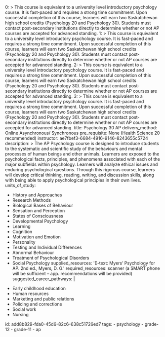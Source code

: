 0: >
  This course is equivalent to a university level introductory psychology course. It is fast-paced and
  requires a strong time commitment. Upon successful completion of this course, learners will earn two
  Saskatchewan high school credits (Psychology 20 and Psychology 30). Students must contact
  post-secondary institutions directly to determine whether or not AP courses are accepted for
  advanced standing.
1: >
  This course is equivalent to a university level introductory psychology course. It is fast-paced and
  requires a strong time commitment. Upon successful completion of this course, learners will earn two
  Saskatchewan high school credits (Psychology 20 and Psychology 30). Students must contact
  post-secondary institutions directly to determine whether or not AP courses are accepted for
  advanced standing.
2: >
  This course is equivalent to a university level introductory psychology course. It is fast-paced and
  requires a strong time commitment. Upon successful completion of this course, learners will earn two
  Saskatchewan high school credits (Psychology 20 and Psychology 30). Students must contact
  post-secondary institutions directly to determine whether or not AP courses are accepted for
  advanced standing.
3: >
  This course is equivalent to a university level introductory psychology course. It is fast-paced and
  requires a strong time commitment. Upon successful completion of this course, learners will earn two
  Saskatchewan high school credits (Psychology 20 and Psychology 30). Students must contact
  post-secondary institutions directly to determine whether or not AP courses are accepted for
  advanced standing.
title: Psychology 30 AP
delivery_method: Online Asynchronous/ Synchronous
pre_requisite: None (Health Science 20 recommended)
instructor: ae7fbef3-6684-4916-9146-8243655c5724
description: >
  The AP Psychology course is designed to introduce students to the systematic and scientific study of
  the behaviours and mental processes of human beings and other animals. Learners are exposed to the
  psychological facts, principles, and phenomena associated with each of the major subfields within
  psychology. Learners will analyze ethical issues and enduring psychological questions. Through this
  rigorous course, learners will develop critical thinking, reading, writing, and discussion skills,
  along with being able to apply psychological principles in their own lives.
units_of_study:
  - History and Approaches
  - Research Methods
  - Biological Bases of Behaviour
  - Sensation and Perception
  - States of Consciousness
  - Developmental Psychology
  - Learning
  - Cognition
  - Motivation and Emotion
  - Personality
  - Testing and Individual Differences
  - Abnormal Behaviour
  - Treatment of Psychological Disorders
  - Social Psychology
supplied_resources: 'E-text: Myers’ Psychology for AP. 2nd ed., Myers, D. G.'
required_resources: scanner (a SMART phone will be sufficient – app. recommendations will be provided)
suggested_career_pathways: |
  <ul>
  <li>Early childhood education</li>
  <li>Human resources</li>
  <li>Marketing and public relations</li>
  <li>Policing and corrections</li>
  <li>Social work</li>
  <li>Nursing</li>
  </ul>
id: add8b829-fda0-45d6-82c6-638c51726ed7
tags:
  - psychology
  - grade-12
  - grade-11
  - ap
